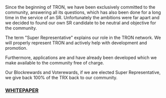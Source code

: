 Since the beginning of TRON, we have been exclusively committed to the community, answering all its questions, which has also been done for a long time in the service of an SR.
Unfortunately the ambitions were far apart and we decided to found our own SR candidate to be neutral and objective for the community. 

The term "Super Representative" explains our role in the TRON network. We will properly represent TRON and actively help with development and promotion.

Furthermore, applications are and have already been developed which we make available to the community free of charge.

Our Blockrewards and Voterewards, if we are elected Super Representative, we give back 100% of the TRX back to our community.

### [WHITEPAPER](https://github.com/tronfamily/tronsr-template/blob/master/whitepaper_v1.pdf)
